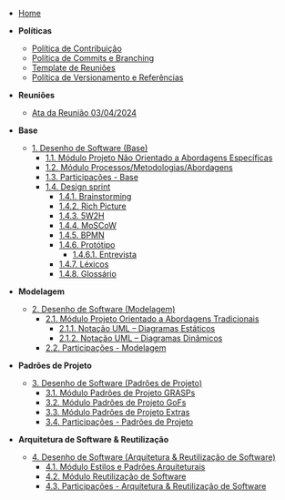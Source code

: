 <!-- docs/_sidebar.md -->

- [Home](/docs)

- **Políticas**
  - [Política de Contribuição](/Politicas/politica-contribuicao.md)
  - [Política de Commits e Branching](/Politicas/politica-commits.md)
  - [Template de Reuniões](/Politicas/template-reunioes.md)
  - [Política de Versionamento e Referências](/Politicas/politica-versionamento.md)

- **Reuniões**
  - [Ata da Reunião 03/04/2024](/Reunioes/reuniao_03-04-2024.md)

- **Base**
  - [1. Desenho de Software (Base)](/Base/1.Base.md)
    - [1.1. Módulo Projeto Não Orientado a Abordagens Específicas](/Base/1.1.ModuloProjetoNaoOrientadoaAbordagensEspecificas.md)
    - [1.2. Módulo Processos/Metodologias/Abordagens](/Base/1.2.ProcessosMetodologiasAbordagens.md)
    - [1.3. Participações - Base](/Base/1.3.ParticipacoesBase.md)
    - [1.4. Design sprint](/Base/1.4.DesignSprint.md)
      - [1.4.1. Brainstorming](/Base/1.4.1.Brainstorming.md)
      - [1.4.2. Rich Picture](/Base/1.4.2.Richpicture.md)
      - [1.4.3. 5W2H](/Base/1.4.3.5w2h.md)
      - [1.4.4. MoSCoW](/Base/1.4.4.moscow.md)
      - [1.4.5. BPMN](/Base/1.4.5.bpmn.md)
      - [1.4.6. Protótipo](/Base/1.4.6.prototipo.md)
        - [1.4.6.1. Entrevista](/Base/1.4.6.1.entrevista.md)
      - [1.4.7. Léxicos](/Base/1.4.7.Lexicos.md)
      - [1.4.8. Glossário](/Base/1.4.8.Glossario.md)

- **Modelagem**
  - [2. Desenho de Software (Modelagem)](/docs/Modelagem/2.Modelagem.md)
    - [2.1. Módulo Projeto Orientado a Abordagens Tradicionais](/docs/Modelagem/2.1.ModelagemTradicional.md)
      - [2.1.1. Notação UML – Diagramas Estáticos](/docs/Modelagem/2.1.1.UMLEstaticos.md)
      - [2.1.2. Notação UML – Diagramas Dinâmicos](/docs/Modelagem/2.1.2.UMLDinamicos.md)
    - [2.2. Participações - Modelagem](/docs/Modelagem/2.2.ParticipacoesModelagem.md)

- **Padrões de Projeto**
  - [3. Desenho de Software (Padrões de Projeto)](/docs/PadroesDeProjeto/3.PadroesDeProjeto.md)
    - [3.1. Módulo Padrões de Projeto GRASPs](/docs/PadroesDeProjeto/3.1.GRASPs.md)
    - [3.2. Módulo Padrões de Projeto GoFs](/docs/PadroesDeProjeto/3.2.GoFs.md)
    - [3.3. Módulo Padrões de Projeto Extras](/docs/PadroesDeProjeto/3.3.PadroesExtra.md)
    - [3.4. Participações - Padrões de Projeto](/docs/PadroesDeProjeto/3.4.ParticipacoesPadroes.md)

- **Arquitetura de Software & Reutilização**
  - [4. Desenho de Software (Arquitetura & Reutilização de Software)](/docs/ArquiteturaReutilizacao/4.ArquiteturaReutilizacao.md)
    - [4.1. Módulo Estilos e Padrões Arquiteturais](/docs/ArquiteturaReutilizacao/4.1.PadroesArquiteturais.md)
    - [4.2. Módulo Reutilização de Software](/docs/ArquiteturaReutilizacao/4.2.ReutilizacaoDeSoftware.md)
    - [4.3. Participações - Arquitetura & Reutilização de Software](/docs/ArquiteturaReutilizacao/4.3.ParticipacoesArqReutilizacao.md)
